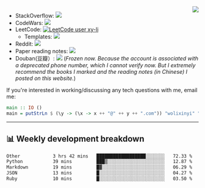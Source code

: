 <img align="right" src="https://github-readme-stats.vercel.app/api?username=li-xin-yi&count_private=true&show_icons=true&hide_title=true&theme=tokyonight" />

- StackOverflow: [![](https://stackoverflow-badge.vercel.app/?userID=4710264)](https://stackoverflow.com/users/4710264/xinyi-li/)
- CodeWars: [![](https://www.codewars.com/users/xy-li/badges/micro)](https://www.codewars.com/users/xy-li/)
- LeetCode: [![LeetCode user xy-li](https://img.shields.io/badge/dynamic/json?style=flat-square&labelColor=black&color=%23ffa116&label=Solved&query=solvedOverTotal&url=https%3A%2F%2Fleetcode-badge-sigma.vercel.app%2Fapi%2Fusers%2Fxy-li&logo=leetcode&logoColor=yellow)](https://leetcode.com/xy-li/)
  - Templates: [![](https://custom-icon-badges.herokuapp.com/readthedocs/lctemplates?label=lctemplates&style=flat-square&logo=paste&logoColor=white)](https://lctemplates.readthedocs.io/) 
- Reddit: [![](https://img.shields.io/reddit/user-karma/combined/xy-li?style=social)](https://www.reddit.com/user/xy-li/)
- Paper reading notes: [![](https://custom-icon-badges.herokuapp.com/readthedocs/paper-weekly?label=paper-weekly&style=flat-square&logo=repo&logoColor=white)](https://paper-weekly.readthedocs.io/en/latest/)
- Douban(豆瓣）: [![](https://custom-icon-badges.herokuapp.com/badge/Douban-yangzhou301-lightgrey?style=flat-square&logo=doubanread&logoColor=389EAC)](https://www.douban.com/people/yangzhou301)  (*Frozen now. Because the account is associated with a deprecated phone number, which I cannot verify now. But I extremely recommend the books I marked and the reading notes (in Chinese) I posted on this website.*)

If you're interested in working/discussing any tech questions with me, email me:

```hs
main :: IO ()
main = putStrLn $ (\y -> (\x -> x ++ "@" ++ y ++ ".com")) "wolixinyi" "gmail"
```

---

## 📊 Weekly development breakdown

<!--START_SECTION:waka-->

```txt
Other            3 hrs 42 mins   ██████████████████░░░░░░░   72.33 %
Python           39 mins         ███▒░░░░░░░░░░░░░░░░░░░░░   12.87 %
Markdown         19 mins         █▓░░░░░░░░░░░░░░░░░░░░░░░   06.29 %
JSON             13 mins         █░░░░░░░░░░░░░░░░░░░░░░░░   04.27 %
Ruby             10 mins         █░░░░░░░░░░░░░░░░░░░░░░░░   03.50 %
```

<!--END_SECTION:waka-->
